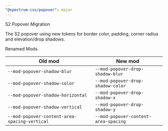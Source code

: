 ```yaml
---
"@spectrum-css/popover": major
---
```


S2 Popover Migration

The S2 popover using new tokens for border color, padding, corner radius and elevation/drop shadows.

Renamed Mods

| Old mod                                       | New mod                              |
| --------------------------------------------- | ------------------------------------ |
| `--mod-popover-shadow-blur`                   | `--mod-popover-drop-shadow-blur`     |
| `--mod-popover-shadow-color`                  | `--mod-popover-drop-shadow-color`    |
| `--mod-popover-shadow-horizontal`             | `--mod-popover-drop-shadow-x`        |
| `--mod-popover-shadow-vertical`               | `--mod-popover-drop-shadow-y`        |
| `--mod-popover-content-area-spacing-vertical` | `--mod-popover-content-area-spacing` |
